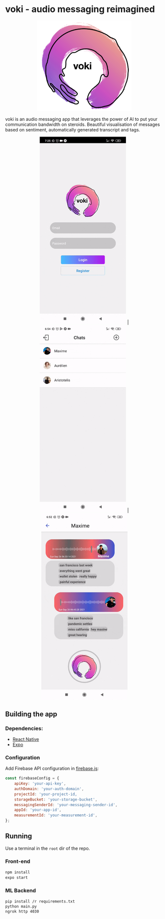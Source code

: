 # voki - audio messaging reimagined

<p align="center">
<img src="./doc_media/logo_text.png" alt="voki logo" width="300" />
</p>
	
voki is an audio messaging app that leverages the power of AI to put your communication bandwidth on steroids. Beautiful visualisation of messages based on sentiment, automatically generated transcript and tags.


<p align="center">
<img src="./doc_media/login_screen.gif" alt="login_screen" width="275" /> | <img src="./doc_media/record_msg.gif" alt="record_msg" width="275" /> | <img src="./doc_media/summary.gif" alt="summary" width="275" />    
</p>

## Building the app 

### Dependencies:
- [React Native](https://github.com/facebook/react-native) 
- [Expo](https://github.com/expo/expo)

### Configuration
Add Firebase API configuration in [firebase.js](firebase.js):
```Javascript
const firebaseConfig = {
	apiKey: 'your-api-key',
	authDomain: 'your-auth-domain',
	projectId: 'your-project-id,
	storageBucket: 'your-storage-bucket',
	messagingSenderId: 'your-messaging-sender-id',
	appId: 'your-app-id',
	measurementId: 'your-measurement-id',
};
```

## Running

Use a terminal in the `root` dir of the repo.

### Front-end
```bash
npm install
expo start
```

### ML Backend

```shell
pip install /r requirements.txt
python main.py
ngrok http 4030
```

